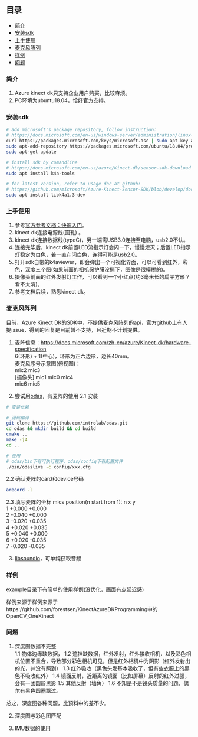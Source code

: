 ## 目录
* [简介](#简介)
* [安装sdk](#安装sdk)
* [上手使用](#上手使用)
* [麦克风阵列](#麦克风阵列)
* [样例](#样例)
* [问题](#问题)

### 简介
1. Azure kinect dk只支持企业用户购买，比较麻烦。
2. PC环境为ubuntu18.04，恰好官方支持。

### 安装sdk

```bash
# add microsoft's package repository, follow instruction: 
# https://docs.microsoft.com/en-us/windows-server/administration/linux-package-repository-for-microsoft-software
curl https://packages.microsoft.com/keys/microsoft.asc | sudo apt-key add -
sudo apt-add-repository https://packages.microsoft.com/ubuntu/18.04/prod
sudo apt-get update

# install sdk by comandline
# https://docs.microsoft.com/en-us/azure/Kinect-dk/sensor-sdk-download
sudo apt install k4a-tools

# for latest version, refer to usage doc at github:
# https://github.com/microsoft/Azure-Kinect-Sensor-SDK/blob/develop/docs/usage.md
sudo apt install libk4a1.3-dev
```

### 上手使用
1. 参考[官方参考文档：快速入门](https://docs.microsoft.com/zh-cn/azure/Kinect-dk/set-up-azure-kinect-dk)。  
2. kinect dk连接电源线(圆孔) 。 
3. kinect dk连接数据线(typeC)，另一端需USB3.0连接至电脑，usb2.0不认。  
4. 连接完毕后，kinect dk前置LED流指示灯会闪一下，慢慢熄灭；后置LED指示灯稳定为白色，若一直在闪白色，连得可能是usb2.0。  
5. 打开sdk自带的k4aviewer，即会弹出一个可视化界面，可以可看到红外，彩色，深度三个图(如果前面的相机保护膜没撕下，图像是很模糊的)。  
6. 摄像头前面的红外发射灯工作，可以看到一个小红点(约3毫米长的扁平方形？看不太清)。  
7. 参考文档后续，熟悉kinect dk。

### 麦克风阵列
目前，Azure Kinect DK的SDK中，不提供麦克风阵列的api，官方github上有人提issue，得到的回复是目前暂不支持，且近期不计划提供。

1. 麦阵信息：https://docs.microsoft.com/zh-cn/azure/Kinect-dk/hardware-specification    
   6(环形) + 1(中心)，环形为正六边形，边长40mm。   
   麦克风序号示意图(俯视图)：   
             mic2  mic3     
[摄像头]  mic1  mic0  mic4      
             mic6  mic5    

2. 尝试用[odas](https://github.com/introlab/odas)，有麦阵的使用
2.1 安装
```bash
# 安装依赖

# 源码编译
git clone https://github.com/introlab/odas.git
cd odas && mkdir build && cd build
cmake ..
make -j4
cd ..

# 使用
# odas/bin下有可执行程序，odas/config下有配置文件
./bin/odaslive -c config/xxx.cfg
```

2.2 确认麦阵的card和device号码
```bash
arecord -l
```
2.3 填写麦阵的坐标
mics position(n start from 1):
n    x    y  
1 +0.000 +0.000  
2 -0.040 +0.000  
3 -0.020 +0.035  
4 +0.020 +0.035  
5 +0.040 +0.000  
6 +0.020 -0.035  
7 -0.020 -0.035  



3. [libsoundio](https://github.com/andrewrk/libsoundio)，可单纯获取音频

### 样例
example目录下有简单的使用样例(没优化，画面有点延迟感)

样例来源于样例来源于https://github.com/forestsen/KinectAzureDKProgramming中的OpenCV_OneKinect

### 问题
1. 深度图数据不完整  
1.1 物体边缘缺数据，
1.2 遮挡缺数据，红外发射，红外接收相机，以及彩色相机位置不重合，导致部分彩色相机可见，但是红外相机中为阴影（红外发射出的光，并没有照到）
1.3 红外吸收（黑色头发基本吸收了，但有些衣服上的黑色不吸收红外）
1.4 镜面反射，近距离的镜面（比如屏幕）反射的红外过强，会有一团圆形黑影
1.5 其他反射（墙角）
1.6 不知是不是镜头质量的问题，偶尔有黑色圆圈飘过。

总之，深度图各种问题，比预料中的差不少。

2. 深度图与彩色图匹配  



3. IMU数据的使用



